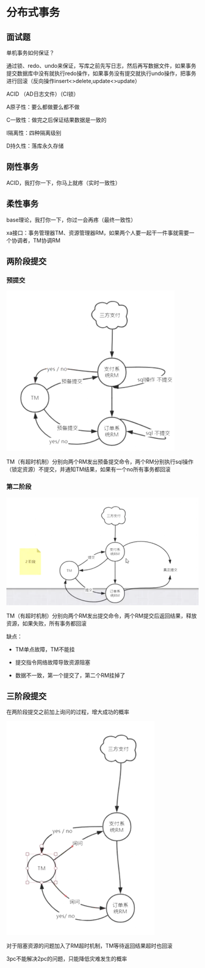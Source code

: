 # 分布式事务

## 面试题

单机事务如何保证？

通过锁、redo、undo来保证，写库之前先写日志，然后再写数据文件，如果事务提交数据库中没有就执行redo操作，如果事务没有提交就执行undo操作，把事务进行回滚（反向操作insert<>delete,update<>update）

ACID  （AD日志文件）（CI锁）

A原子性：要么都做要么都不做

C一致性：做完之后保证结果数据是一致的

I隔离性：四种隔离级别

D持久性：落库永久存储

## 刚性事务

ACID，我打你一下，你马上就疼（实时一致性）

## 柔性事务

base理论，我打你一下，你过一会再疼（最终一致性）

xa接口：事务管理器TM、资源管理器RM，如果两个人要一起干一件事就需要一个协调者，TM协调RM



## 两阶段提交

### 预提交

![image-20210226152349010](分布式事务.assets/image-20210226152349010.png)

TM（有超时机制）分别向两个RM发出预备提交命令，两个RM分别执行sql操作（锁定资源）不提交，并通知TM结果，如果有一个no所有事务都回滚

### 第二阶段

![image-20210226152756362](分布式事务.assets/image-20210226152756362.png)

TM（有超时机制）分别向两个RM发出提交命令，两个RM提交后返回结果，释放资源，如果失败，所有事务都回滚

缺点：

- TM单点故障，TM不能挂

- 提交指令网络故障导致资源阻塞

- 数据不一致，第一个提交了，第二个RM挂掉了

  

## 三阶段提交

在两阶段提交之前加上询问的过程，增大成功的概率

![image-20210226154040739](分布式事务.assets/image-20210226154040739.png)

对于阻塞资源的问题加入了RM超时机制，TM等待返回结果超时也回滚

3pc不能解决2pc的问题，只能降低灾难发生的概率